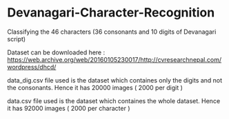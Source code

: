 # Devanagari-Character-Recognition
Classifying the 46 characters (36 consonants and 10 digits of Devanagari script)

Dataset can be downloaded here : https://web.archive.org/web/20160105230017/http://cvresearchnepal.com/wordpress/dhcd/

data_dig.csv file used is the dataset which containes only the digits and not the consonants. Hence it has 20000 images ( 2000 per digit )

data.csv file used is the dataset which containes the whole dataset. Hence it has 92000 images ( 2000 per character )
